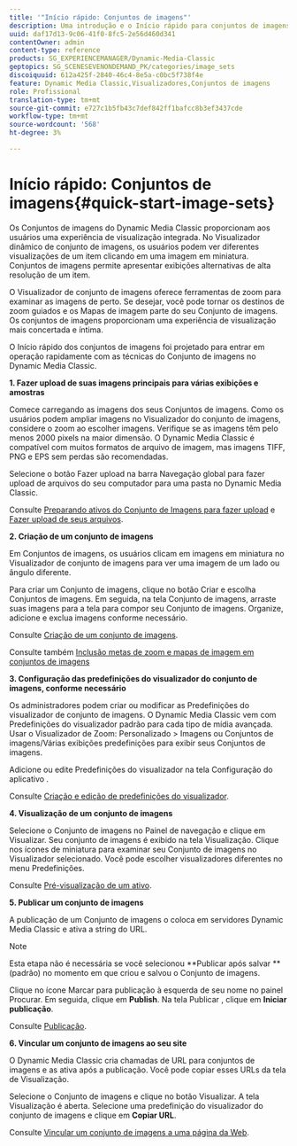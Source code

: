 ```yaml
---
title: '"Início rápido: Conjuntos de imagens"'
description: Uma introdução e o Início rápido para conjuntos de imagens para ajudá-lo a ativar e executar rapidamente com as técnicas do Conjunto de imagens.
uuid: daf17d13-9c06-41f0-8fc5-2e56d460d341
contentOwner: admin
content-type: reference
products: SG_EXPERIENCEMANAGER/Dynamic-Media-Classic
geptopics: SG_SCENESEVENONDEMAND_PK/categories/image_sets
discoiquuid: 612a425f-2840-46c4-8e5a-c0bc5f738f4e
feature: Dynamic Media Classic,Visualizadores,Conjuntos de imagens
role: Profissional
translation-type: tm+mt
source-git-commit: e727c1b5fb43c7def842ff1bafcc8b3ef3437cde
workflow-type: tm+mt
source-wordcount: '568'
ht-degree: 3%

---
```



# Início rápido: Conjuntos de imagens{#quick-start-image-sets}

Os Conjuntos de imagens do Dynamic Media Classic proporcionam aos usuários uma experiência de visualização integrada. No Visualizador dinâmico de conjunto de imagens, os usuários podem ver diferentes visualizações de um item clicando em uma imagem em miniatura. Conjuntos de imagens permite apresentar exibições alternativas de alta resolução de um item.

O Visualizador de conjunto de imagens oferece ferramentas de zoom para examinar as imagens de perto. Se desejar, você pode tornar os destinos de zoom guiados e os Mapas de imagem parte do seu Conjunto de imagens. Os conjuntos de imagens proporcionam uma experiência de visualização mais concertada e íntima.

O Início rápido dos conjuntos de imagens foi projetado para entrar em operação rapidamente com as técnicas do Conjunto de imagens no Dynamic Media Classic.

**1. Fazer upload de suas imagens principais para várias exibições e amostras**

Comece carregando as imagens dos seus Conjuntos de imagens. Como os usuários podem ampliar imagens no Visualizador do conjunto de imagens, considere o zoom ao escolher imagens. Verifique se as imagens têm pelo menos 2000 pixels na maior dimensão. O Dynamic Media Classic é compatível com muitos formatos de arquivo de imagem, mas imagens TIFF, PNG e EPS sem perdas são recomendadas.

Selecione o botão Fazer upload na barra Navegação global para fazer upload de arquivos do seu computador para uma pasta no Dynamic Media Classic.

Consulte [Preparando ativos do Conjunto de Imagens para fazer upload](preparing-image-set-assets-upload.md#preparing-image-set-assets-for-upload) e [Fazer upload de seus arquivos](uploading-files.md#uploading-your-files).

**2. Criação de um conjunto de imagens**

Em Conjuntos de imagens, os usuários clicam em imagens em miniatura no Visualizador de conjunto de imagens para ver uma imagem de um lado ou ângulo diferente.

Para criar um Conjunto de imagens, clique no botão Criar e escolha Conjuntos de imagens. Em seguida, na tela Conjunto de imagens, arraste suas imagens para a tela para compor seu Conjunto de imagens. Organize, adicione e exclua imagens conforme necessário.

Consulte [Criação de um conjunto de imagens](creating-image-set.md#creating-an-image-set).

Consulte também [Inclusão metas de zoom e mapas de imagem em conjuntos de imagens](including-zoom-targets-image-maps.md#including-zoom-targets-and-image-maps-in-image-sets)

**3. Configuração das predefinições do visualizador do conjunto de imagens, conforme necessário**

Os administradores podem criar ou modificar as Predefinições do visualizador de conjunto de imagens. O Dynamic Media Classic vem com Predefinições do visualizador padrão para cada tipo de mídia avançada. Usar o Visualizador de Zoom: Personalizado > Imagens ou Conjuntos de imagens/Várias exibições predefinições para exibir seus Conjuntos de imagens.

Adicione ou edite Predefinições do visualizador na tela Configuração do aplicativo .

Consulte [Criação e edição de predefinições do visualizador](application-setup.md#adding-and-editing-viewer-presets).

**4. Visualização de um conjunto de imagens**

Selecione o Conjunto de imagens no Painel de navegação e clique em Visualizar. Seu conjunto de imagens é exibido na tela Visualização. Clique nos ícones de miniatura para examinar seu Conjunto de imagens no Visualizador selecionado. Você pode escolher visualizadores diferentes no menu Predefinições.

Consulte [Pré-visualização de um ativo](previewing-asset.md#previewing-an-asset).

**5. Publicar um conjunto de imagens**

A publicação de um Conjunto de imagens o coloca em servidores Dynamic Media Classic e ativa a string do URL.

>[!NOTE]
>
>Esta etapa não é necessária se você selecionou **Publicar após salvar **(padrão) no momento em que criou e salvou o Conjunto de imagens.

Clique no ícone Marcar para publicação à esquerda de seu nome no painel Procurar. Em seguida, clique em **Publish**. Na tela Publicar , clique em **Iniciar publicação**.

Consulte [Publicação](publishing-files.md#publishing-files).

**6. Vincular um conjunto de imagens ao seu site**

O Dynamic Media Classic cria chamadas de URL para conjuntos de imagens e as ativa após a publicação. Você pode copiar esses URLs da tela de Visualização.

Selecione o Conjunto de imagens e clique no botão Visualizar. A tela Visualização é aberta. Selecione uma predefinição do visualizador do conjunto de imagens e clique em **Copiar URL**.

Consulte [Vincular um conjunto de imagens a uma página da Web](linking-image-set-web-page.md#linking-an-image-set-to-a-web-page).
